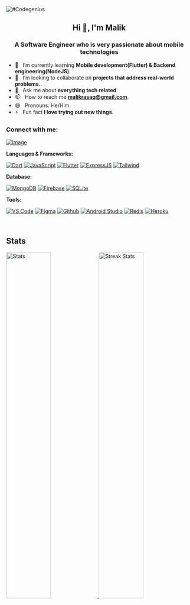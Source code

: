 <img src="https://github.com/malikrasaq/malikrasaq/blob/0a3bc70101be79da9c86721a0646c5c79d8d6a96/Twitter%20header.png" alt="#Codegenius">

<h2 align="center">Hi 👋, I'm Malik</h2>
<h3 align="center">A Software Engineer who is very passionate about mobile technologies</h3>


- 🌱 &nbsp; I’m currently learning **Mobile development(Flutter) & Backend engineering(NodeJS)**.
- 👯 &nbsp; I’m looking to collaborate on **projects that address real-world problems.**.
- 💬 &nbsp; Ask me about **everything tech related**.
- 📫 &nbsp; How to reach me **malikrasaq@gmail.com**.
- 😄 &nbsp; Pronouns: He/Him.
- ⚡ &nbsp; Fun fact **I love trying out new things**.

### Connect with me:
[![image](https://img.shields.io/badge/Twitter-1DA1F2?style=for-the-badge&logo=twitter&logoColor=white)](https://twitter.com/malikoras)


**Languages & Frameworks:** 

[![Dart](https://img.shields.io/badge/Dart-blue?style=for-the-badge&logo=dart&logoColor=darkblue)](https://dart.dev)
[![JavaScript](https://img.shields.io/badge/JavaScript-323330?style=for-the-badge&logo=javascript&logoColor=F7DF1E)](https://developer.mozilla.org/en-US/docs/Web/JavaScript)
[![Flutter](https://img.shields.io/badge/Flutter-blue?style=for-the-badge&logo=flutter&logoColor=darkblue)](https://flutter.dev)
[![ExpressJS](https://img.shields.io/badge/ExpressJS-092E20?style=for-the-badge&logo=express&logoColor=green)](https://expressjs.com/)
[![Tailwind](https://img.shields.io/badge/Tailwind-blue?style=for-the-badge&logo=tailwindcss&logoColor=darkblue)](https://tailwindcss.com/)


**Database:**   

[![MongoDB](https://img.shields.io/badge/MongoDB-29751A?style=for-the-badge&logo=mongodb&logoColor=green)](https://www.mongodb.com/)
[![Firebase](https://img.shields.io/badge/Firebase-yellow?style=for-the-badge&logo=firebase&logoColor=orange)](https://firebase.google.com/)
[![SQLite](https://img.shields.io/badge/SQLite-07405E?style=for-the-badge&logo=sqlite&logoColor=white)](https://www.sqlite.org/index.html)

**Tools:**

[![VS Code](https://img.shields.io/badge/Visual_Studio_Code-0078D4?style=for-the-badge&logo=visual%20studio%20code&logoColor=white)](https://code.visualstudio.com/)
[![Figma](https://img.shields.io/badge/Figma-1AC61A?style=for-the-badge&logo=figma&logoColor=blue)](https://www.figma.com/)
[![Github](https://img.shields.io/badge/GitHub-100000?style=for-the-badge&logo=github&logoColor=white)](https://github.com/)
[![Android Studio](https://img.shields.io/badge/Android_Studio-29751A?style=for-the-badge&logo=android%20studio&logoColor=white)](https://developer.android.com/studio)
[![Redis](https://img.shields.io/badge/redis-%23DD0031.svg?&style=for-the-badge&logo=redis&logoColor=white)](https://redis.io/)
[![Heroku](https://img.shields.io/badge/Heroku-430098?style=for-the-badge&logo=heroku&logoColor=white)](https://www.heroku.com/)


<br/>

<a><h2>Stats</h2></a>
<div>
    <a href="https://github-readme-stats.vercel.app">
        <img width="49%" alt="Stats" src="https://github-readme-stats.vercel.app/api?&count_private=true&include_all_commits=true&username=malikrasaq&theme=shades-of-purple&custom_title=GitHub+Stats&hide_border=true"/>
    </a>
    <a href="https://github-readme-streak-stats.herokuapp.com">
        <img width="49%" alt="Streak Stats" src="https://github-readme-streak-stats.herokuapp.com/?user=malikrasaq&theme=shades-of-purple&hide_border=true"/>
    </a>
  </div>
  </br>

<br/>

